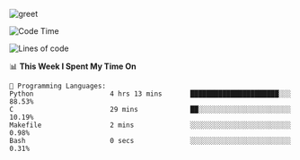![greet](https://user-images.githubusercontent.com/44234583/146624354-9d461392-3676-4e7a-b12f-debc7319f53b.gif)

<!--START_SECTION:waka-->
![Code Time](http://img.shields.io/badge/Code%20Time-55%20hrs%2015%20mins-blue)

![Lines of code](https://img.shields.io/badge/From%20Hello%20World%20I%27ve%20Written-391%20Thousand%20lines%20of%20code-blue)

📊 **This Week I Spent My Time On** 

```text
💬 Programming Languages: 
Python                   4 hrs 13 mins       ██████████████████████░░░   88.53% 
C                        29 mins             ██░░░░░░░░░░░░░░░░░░░░░░░   10.19% 
Makefile                 2 mins              ░░░░░░░░░░░░░░░░░░░░░░░░░   0.98% 
Bash                     0 secs              ░░░░░░░░░░░░░░░░░░░░░░░░░   0.31%

```


<!--END_SECTION:waka-->
